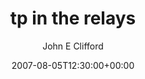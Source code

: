 ---
title: 'tp in the relays'
posts: 1
hash: 't832'
author: 'John E Clifford'
date: 2007-08-05T12:30:00+00:00
sources:
  - http://forums.tokipona.org/viewtopic.php%3Ft=832.html
---